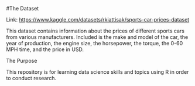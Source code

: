 
#The Dataset


Link: https://www.kaggle.com/datasets/rkiattisak/sports-car-prices-dataset

This dataset contains information about the prices of different sports cars from various manufacturers. Included is the make and model of the car, the year of production, the engine size, the horsepower, the torque, the 0-60 MPH time, and the price in USD.


The Purpose


This repository is for learning data science skills and topics using R in order to conduct research.
